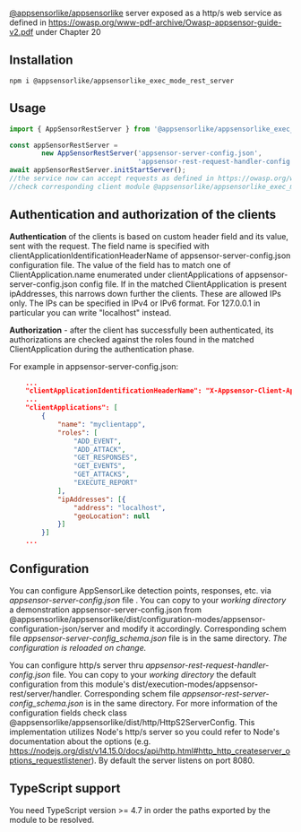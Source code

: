 [@appsensorlike/appsensorlike](https://www.npmjs.com/package/@appsensorlike/appsensorlike) server exposed as a http/s web service as defined in https://owasp.org/www-pdf-archive/Owasp-appsensor-guide-v2.pdf under Chapter 20


Installation
 ---
 `````
 npm i @appsensorlike/appsensorlike_exec_mode_rest_server
 `````


Usage
---
`````javascript
import { AppSensorRestServer } from '@appsensorlike/appsensorlike_exec_mode_rest_server';

const appSensorRestServer = 
        new AppSensorRestServer('appsensor-server-config.json',
                                'appsensor-rest-request-handler-config.json');
await appSensorRestServer.initStartServer();
//the service now can accept requests as defined in https://owasp.org/www-pdf-archive/Owasp-appsensor-guide-v2.pdf under Chapter 20
//check corresponding client module @appsensorlike/appsensorlike_exec_mode_rest_client to see how events can be sent
`````


Authentication and authorization of the clients
---
**Authentication** of the clients is based on custom header field and its value, sent with the request. The field name is specified with clientApplicationIdentificationHeaderName of appsensor-server-config.json configuration file. The value of the field has to match one of ClientApplication.name enumerated under clientApplications of appsensor-server-config.json config file. If in the matched ClientApplication is present ipAddresses, this narrows down further the clients. These are allowed IPs only. The IPs can be specified in IPv4 or IPv6 format. For 127.0.0.1 in particular you can write "localhost" instead.

**Authorization** - after the client has successfully been authenticated, its authorizations are checked against the roles found in the matched ClientApplication during the authentication phase.

For example in appsensor-server-config.json:
`````json
    ...
    "clientApplicationIdentificationHeaderName": "X-Appsensor-Client-Application-Name",
    ...
    "clientApplications": [
        {
            "name": "myclientapp",
            "roles": [
                "ADD_EVENT",
                "ADD_ATTACK",
                "GET_RESPONSES",
                "GET_EVENTS",
                "GET_ATTACKS",
                "EXECUTE_REPORT"
            ],
            "ipAddresses": [{
                "address": "localhost",
                "geoLocation": null
            }]
        }]
    ...
`````

Configuration
---
You can configure AppSensorLike detection points, responses, etc. via *appsensor-server-config.json* file . You can copy to your *working directory* a demonstration appsensor-server-config.json from @appsensorlike/appsensorlike/dist/configuration-modes/appsensor-configuration-json/server and modify it accordingly. Corresponding schem file *appsensor-server-config_schema.json* file is in the same directory. *The configuration is reloaded on change.*

You can configure http/s server thru *appsensor-rest-request-handler-config.json* file. You can copy to your *working directory* the default configuration from this module's dist/execution-modes/appsensor-rest/server/handler. Corresponding schem file *appsensor-rest-server-config_schema.json* is in the same directory. For more information of the configuration fields check class @appsensorlike/appsensorlike/dist/http/HttpS2ServerConfig. This implementation utilizes Node's http/s server so you could refer to Node's documentation about the options (e.g. https://nodejs.org/dist/v14.15.0/docs/api/http.html#http_http_createserver_options_requestlistener). By default the server listens on port 8080.


TypeScript support
---
You need TypeScript version >= 4.7 in order the paths exported by the module to be resolved.
